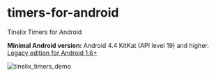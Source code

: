 # timers-for-android
Tinelix Timers for Android

<b>Minimal Android version:</b> Android 4.4 KitKat (API level 19) and higher.<br><a href="https://github.com/tinelix/timers-legacy-for-android">Legacy edition for Android 1.6+</a>

![tinelix_timers_demo](https://user-images.githubusercontent.com/76806170/166706729-0a98206f-d07a-4e91-be4b-84e9e19ae543.png)
